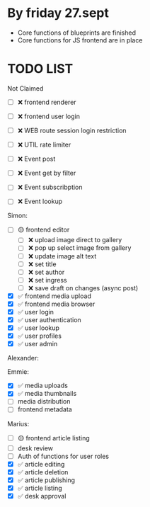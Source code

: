 # By friday 27.sept

- Core functions of blueprints are finished
- Core functions for JS frontend are in place

# TODO LIST

Not Claimed

- [ ] ❌ frontend renderer
- [ ] ❌ frontend user login
- [ ] ❌ WEB route session login restriction
- [ ] ❌ UTIL rate limiter
- [ ] ❌ Event post
- [ ] ❌ Event get by filter
- [ ] ❌ Event subscribption
- [ ] ❌ Event lookup


Simon:

- [ ] 🟡 frontend editor
  - [ ] ❌ upload image direct to gallery
  - [ ] ❌ pop up select image from gallery
  - [ ] ❌ update image alt text
  - [ ] ❌ set title
  - [ ] ❌ set author
  - [ ] ❌ set ingress
  - [ ] ❌ save draft on changes (async post)
- [x] ✅ frontend media upload
- [x] ✅ frontend media browser
- [x] ✅ user login
- [x] ✅ user authentication
- [x] ✅ user lookup
- [x] ✅ user profiles
- [x] ✅ user admin

Alexander:

Emmie:

- [x] ✅ media uploads
- [x] ✅ media thumbnails
- [ ] media distribution
- [ ] frontend metadata

Marius:

- [ ] 🟡 frontend article listing
- [ ] desk review
- [ ] Auth of functions for user roles
- [x] ✅ article editing
- [x] ✅ article deletion
- [x] ✅ article publishing
- [x] ✅ article listing
- [x] ✅ desk approval
